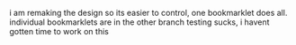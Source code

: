 i am remaking the design so its easier to control, one bookmarklet does all.
individual bookmarklets are in the other branch
testing sucks, i havent gotten time to work on this